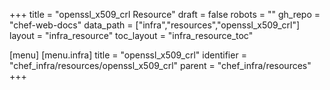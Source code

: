 +++
title = "openssl_x509_crl Resource"
draft = false
robots = ""
gh_repo = "chef-web-docs"
data_path = ["infra","resources","openssl_x509_crl"]
layout = "infra_resource"
toc_layout = "infra_resource_toc"

[menu]
  [menu.infra]
    title = "openssl_x509_crl"
    identifier = "chef_infra/resources/openssl_x509_crl"
    parent = "chef_infra/resources"
+++

<!-- The contents of this page are automatically generated from the openssl_x509_crl.yaml file in the data directory. -->
<!-- To suggest a change, edit the https://github.com/chef/chef/blob/main/lib/chef/resource/openssl_x509_crl.rb file
      and submit a pull request to the https://github.com/chef/chef repository. -->
